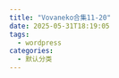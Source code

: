 ```yaml
---
title: "Vovaneko合集11-20"
date: 2025-05-31T18:19:05
tags:
  - wordpress
categories:
  - 默认分类
---
```




